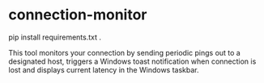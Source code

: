 # connection-monitor

pip install requirements.txt .

This tool monitors your connection by sending periodic pings out to a designated host, triggers a Windows toast notification when connection is lost and displays current latency in the Windows taskbar.


